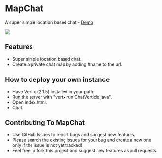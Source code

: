 # MapChat
A super simple location based chat - [Demo](http://idoco.github.io/map-chat)

![](https://raw.githubusercontent.com/idoco/map-chat/master/map-chat.png)

## Features
- Super simple location based chat.
- Create a private chat map by adding #name to the url.

## How to deploy your own instance
- Have Vert.x (2.1.5) installed in your path.
- Run the server with "vertx run ChatVerticle.java".
- Open index.html.
- Chat.

## Contributing To MapChat
- Use GitHub Issues to report bugs and suggest new features. 
- Please search the existing issues for your bug and create a new one only if the issue is not yet tracked!
- Feel free to fork this project and suggest new features as pull requests.
